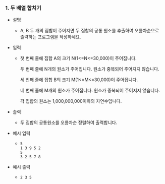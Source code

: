 ### 1. 두 배열 합치기

- 설명
    - A, B 두 개의 집합이 주어지면 두 집합의 공통 원소를 추출하여 오름차순으로 출력하는 프로그램을 작성하세요.
      
- 입력
    - 첫 번째 줄에 집합 A의 크기 N(1<=N<=30,000)이 주어집니다.
      
      두 번째 줄에 N개의 원소가 주어집니다. 원소가 중복되어 주어지지 않습니다.
      
      세 번째 줄에 집합 B의 크기 M(1<=M<=30,000)이 주어집니다.
      
      네 번째 줄에 M개의 원소가 주어집니다. 원소가 중복되어 주어지지 않습니다.
      
      각 집합의 원소는 1,000,000,000이하의 자연수입니다.
      
- 출력
    - 두 집합의 공통원소를 오름차순 정렬하여 출력합니다.

- 예시 입력
    - ```
      5
      1 3 9 5 2
      5
      3 2 5 7 8
      ```
 
- 예시 출력
    - ```
      2 3 5
      ```